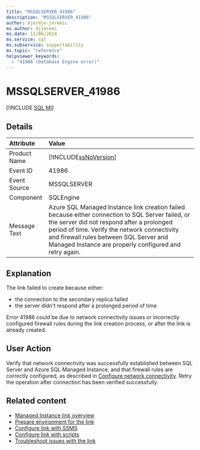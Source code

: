 ```yaml
---
title: "MSSQLSERVER_41986"
description: "MSSQLSERVER_41986"
author: djordje-jeremic
ms.author: djjeremi
ms.date: 12/06/2024
ms.service: sql
ms.subservice: supportability
ms.topic: "reference"
helpviewer_keywords:
  - "41986 (Database Engine error)"
---
```

# MSSQLSERVER_41986

 [!INCLUDE [SQL MI](../../includes/applies-to-version/asmi.md)]
  
## Details  
  
| Attribute | Value |  
| :-------- | :---- |  
|Product Name|[!INCLUDE[ssNoVersion](../../includes/ssnoversion-md.md)]|  
|Event ID|41986|  
|Event Source|MSSQLSERVER|  
|Component|SQLEngine|  
|Message Text|Azure SQL Managed Instance link creation failed because either connection to SQL Server failed, or the server did not respond after a prolonged period of time. Verify the network connectivity and firewall rules between SQL Server and Managed Instance are properly configured and retry again.|  
  
## Explanation  

The link failed to create because either: 
- the connection to the secondary replica failed
- the server didn't respond after a prolonged period of time


Error 41986 could be due to network connectivity issues or incorrectly configured firewall rules during the link creation process, or after the link is already created.

## User Action  

Verify that network connectivity was successfully established between SQL Server and Azure SQL Managed Instance, and that firewall rules are correctly configured, as described in [Configure network connectivity](/azure/azure-sql/managed-instance/managed-instance-link-preparation#configure-network-connectivity). Retry the operation after connection has been verified successfully. 

## Related content

- [Managed Instance link overview](/azure/azure-sql/managed-instance/managed-instance-link-feature-overview)
- [Prepare environment for the link](/azure/azure-sql/managed-instance/managed-instance-link-preparation)
- [Configure link with SSMS](/azure/azure-sql/managed-instance/managed-instance-link-configure-how-to-ssms)
- [Configure link with scripts](/azure/azure-sql/managed-instance/managed-instance-link-configure-how-to-scripts)
- [Troubleshoot issues with the link](/azure/azure-sql/managed-instance/managed-instance-link-troubleshoot-how-to)
